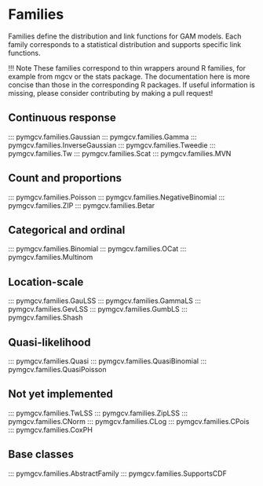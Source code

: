 # Families

Families define the distribution and link functions for GAM models. Each family corresponds to a statistical distribution and supports specific link functions.

!!! Note
  These families correspond to thin wrappers around R families, for example from mgcv or the stats package.
  The documentation here is more concise than those in the corresponding R packages. If useful information
  is missing, please consider contributing by making a pull request!

## Continuous response
::: pymgcv.families.Gaussian
::: pymgcv.families.Gamma
::: pymgcv.families.InverseGaussian
::: pymgcv.families.Tweedie
::: pymgcv.families.Tw
::: pymgcv.families.Scat
::: pymgcv.families.MVN

## Count and proportions
::: pymgcv.families.Poisson
::: pymgcv.families.NegativeBinomial
::: pymgcv.families.ZIP
::: pymgcv.families.Betar

## Categorical and ordinal
::: pymgcv.families.Binomial
::: pymgcv.families.OCat
::: pymgcv.families.Multinom

## Location-scale
::: pymgcv.families.GauLSS
::: pymgcv.families.GammaLS
::: pymgcv.families.GevLSS
::: pymgcv.families.GumbLS
::: pymgcv.families.Shash

## Quasi-likelihood
::: pymgcv.families.Quasi
::: pymgcv.families.QuasiBinomial
::: pymgcv.families.QuasiPoisson

## Not yet implemented
::: pymgcv.families.TwLSS
::: pymgcv.families.ZipLSS
::: pymgcv.families.CNorm
::: pymgcv.families.CLog
::: pymgcv.families.CPois
::: pymgcv.families.CoxPH

## Base classes
::: pymgcv.families.AbstractFamily
::: pymgcv.families.SupportsCDF
